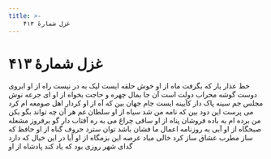 ```yaml
---
title: >-
    غزل شمارهٔ ۴۱۳
---
```

# غزل شمارهٔ ۴۱۳

خط عذار یار که بگرفت ماه از او
خوش حلقه ایست لیک به در نیست راه از او
ابروی دوست گوشه محراب دولت است
آن جا بمال چهره و حاجت بخواه از او
ای جرعه نوش مجلس جم سینه پاک دار
کآیینه ایست جام جهان بین که آه از او
کردار اهل صومعه ام کرد می پرست
این دود بین که نامه من شد سیاه از او
سلطان غم هر آن چه تواند بگو بکن
من برده ام به باده فروشان پناه از او
ساقی چراغ می به ره آفتاب دار
گو برفروز مشعله صبحگاه از او
آبی به روزنامه اعمال ما فشان
باشد توان سترد حروف گناه از او
حافظ که ساز مطرب عشاق ساز کرد
خالی مباد عرصه این بزمگاه از او
آیا در این خیال که دارد گدای شهر
روزی بود که یاد کند پادشاه از او
